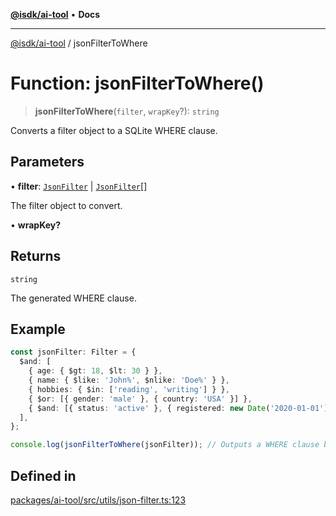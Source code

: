 [**@isdk/ai-tool**](../README.md) • **Docs**

***

[@isdk/ai-tool](../globals.md) / jsonFilterToWhere

# Function: jsonFilterToWhere()

> **jsonFilterToWhere**(`filter`, `wrapKey`?): `string`

Converts a filter object to a SQLite WHERE clause.

## Parameters

• **filter**: [`JsonFilter`](../interfaces/JsonFilter.md) \| [`JsonFilter`](../interfaces/JsonFilter.md)[]

The filter object to convert.

• **wrapKey?**

## Returns

`string`

The generated WHERE clause.

## Example

```ts
const jsonFilter: Filter = {
  $and: [
    { age: { $gt: 18, $lt: 30 } },
    { name: { $like: 'John%', $nlike: 'Doe%' } },
    { hobbies: { $in: ['reading', 'writing'] } },
    { $or: [{ gender: 'male' }, { country: 'USA' }] },
    { $and: [{ status: 'active' }, { registered: new Date('2020-01-01') }] },
  ],
};

console.log(jsonFilterToWhere(jsonFilter)); // Outputs a WHERE clause based on the given filter
```

## Defined in

[packages/ai-tool/src/utils/json-filter.ts:123](https://github.com/isdk/ai-tool.js/blob/5f9f0083c734722103ff5468e424b48c212a55f0/src/utils/json-filter.ts#L123)
